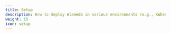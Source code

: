 ```yaml
---
title: Setup
description: How to deploy Alameda in various environments (e.g., Kubernetes, Openshift).
weight: 15
icon: setup
---
```

